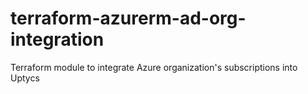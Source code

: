 # terraform-azurerm-ad-org-integration
Terraform module to integrate Azure organization's subscriptions into Uptycs
